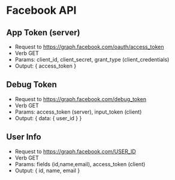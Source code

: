# Facebook API

## App Token (server)

* Request to <https://graph.facebook.com/oauth/access_token>
* Verb GET
* Params: client_id, client_secret, grant_type (client_credentials)
* Output: { access_token }

## Debug Token

* Request to <https://graph.facebook.com/debug_token>
* Verb GET
* Params: access_token (server), input_token (client)
* Output: { data: { user_id } }

## User Info

* Request to <https://graph.facebook.com/USER_ID>
* Verb GET
* Params: fields (id,name,email), access_token (client)
* Output: { id, name, email }

